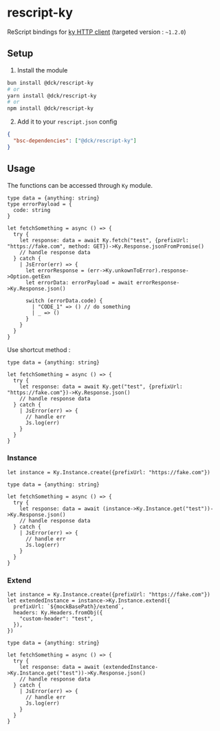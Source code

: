 # rescript-ky

ReScript bindings for [ky HTTP client](https://github.com/sindresorhus/ky) (targeted version : `~1.2.0`)

## Setup

1. Install the module

```bash
bun install @dck/rescript-ky
# or
yarn install @dck/rescript-ky
# or
npm install @dck/rescript-ky
```

2. Add it to your `rescript.json` config

```json
{
  "bsc-dependencies": ["@dck/rescript-ky"]
}
```

## Usage

The functions can be accessed through `Ky` module.

```rescript
type data = {anything: string}
type errorPayload = {
  code: string
}

let fetchSomething = async () => {
  try {
    let response: data = await Ky.fetch("test", {prefixUrl: "https://fake.com", method: GET})->Ky.Response.jsonFromPromise()
    // handle response data
  } catch {
    | JsError(err) => {
      let errorResponse = (err->Ky.unkownToError).response->Option.getExn
      let errorData: errorPayload = await errorResponse->Ky.Response.json()

      switch (errorData.code) {
        | "CODE_1" => () // do something
        | _ => ()
      }
    }
  }
}
```

Use shortcut method :

```rescript
type data = {anything: string}

let fetchSomething = async () => {
  try {
    let response: data = await Ky.get("test", {prefixUrl: "https://fake.com"})->Ky.Response.json()
    // handle response data
  } catch {
    | JsError(err) => {
      // handle err
      Js.log(err)
    }
  }
}
```

### Instance

```rescript
let instance = Ky.Instance.create({prefixUrl: "https://fake.com"})

type data = {anything: string}

let fetchSomething = async () => {
  try {
    let response: data = await (instance->Ky.Instance.get("test"))->Ky.Response.json()
    // handle response data
  } catch {
    | JsError(err) => {
      // handle err
      Js.log(err)
    }
  }
}
```

### Extend

```rescript
let instance = Ky.Instance.create({prefixUrl: "https://fake.com"})
let extendedInstance = instance->Ky.Instance.extend({
  prefixUrl: `${mockBasePath}/extend`,
  headers: Ky.Headers.fromObj({
    "custom-header": "test",
  }),
})

type data = {anything: string}

let fetchSomething = async () => {
  try {
    let response: data = await (extendedInstance->Ky.Instance.get("test"))->Ky.Response.json()
    // handle response data
  } catch {
    | JsError(err) => {
      // handle err
      Js.log(err)
    }
  }
}
```
